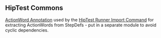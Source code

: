 ## HipTest Commons

[ActionWord Annotation](src/main/java/com/smartbear/readyapi4j/cucumber/hiptest/ActionWord.java) used by the 
[HipTest Runner Import Command](../hiptest-runner/README.md#importing-actionwords) for extracting ActionWords 
from StepDefs - put in a separate module to avoid cyclic dependencies.